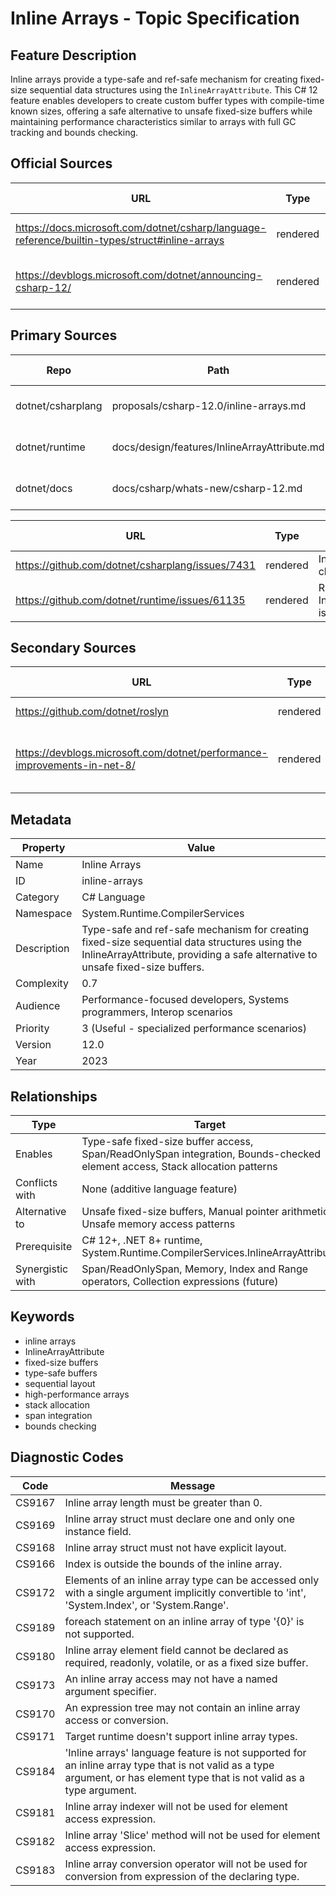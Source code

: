 # Inline Arrays - Topic Specification

## Feature Description

Inline arrays provide a type-safe and ref-safe mechanism for creating fixed-size sequential data structures using the `InlineArrayAttribute`. This C# 12 feature enables developers to create custom buffer types with compile-time known sizes, offering a safe alternative to unsafe fixed-size buffers while maintaining performance characteristics similar to arrays with full GC tracking and bounds checking.

## Official Sources

| URL | Type | Description | Last Verified |
| --- | --- | --- | --- |
| https://docs.microsoft.com/dotnet/csharp/language-reference/builtin-types/struct#inline-arrays | rendered | Main inline arrays documentation | 2025-09-21 |
| https://devblogs.microsoft.com/dotnet/announcing-csharp-12/ | rendered | C# 12 announcement with inline arrays | 2025-09-21 |

## Primary Sources

| Repo | Path | Description | Last Verified |
| --- | --- | --- | --- |
| dotnet/csharplang | proposals/csharp-12.0/inline-arrays.md | Inline arrays language proposal | 2025-09-21 |
| dotnet/runtime | docs/design/features/InlineArrayAttribute.md | Runtime implementation documentation | 2025-09-21 |
| dotnet/docs | docs/csharp/whats-new/csharp-12.md | C# 12 what's new documentation | 2025-09-21 |

| URL | Type | Description | Last Verified |
| --- | --- | --- | --- |
| https://github.com/dotnet/csharplang/issues/7431 | rendered | Inline arrays champion issue | 2025-09-21 |
| https://github.com/dotnet/runtime/issues/61135 | rendered | Runtime InlineArrayAttribute issue | 2025-09-21 |

## Secondary Sources

| URL | Type | Description | Last Verified |
| --- | --- | --- | --- |
| https://github.com/dotnet/roslyn | rendered | Compiler implementation | 2025-09-21 |
| https://devblogs.microsoft.com/dotnet/performance-improvements-in-net-8/ | rendered | .NET 8 performance improvements including inline arrays | 2025-09-21 |

## Metadata

| Property | Value |
| --- | --- |
| Name | Inline Arrays |
| ID | inline-arrays |
| Category | C# Language |
| Namespace | System.Runtime.CompilerServices |
| Description | Type-safe and ref-safe mechanism for creating fixed-size sequential data structures using the InlineArrayAttribute, providing a safe alternative to unsafe fixed-size buffers. |
| Complexity | 0.7 |
| Audience | Performance-focused developers, Systems programmers, Interop scenarios |
| Priority | 3 (Useful - specialized performance scenarios) |
| Version | 12.0 |
| Year | 2023 |

## Relationships

| Type | Target |
| --- | --- |
| Enables | Type-safe fixed-size buffer access, Span/ReadOnlySpan integration, Bounds-checked element access, Stack allocation patterns |
| Conflicts with | None (additive language feature) |
| Alternative to | Unsafe fixed-size buffers, Manual pointer arithmetic, Unsafe memory access patterns |
| Prerequisite | C# 12+, .NET 8+ runtime, System.Runtime.CompilerServices.InlineArrayAttribute |
| Synergistic with | Span/ReadOnlySpan, Memory<T>, Index and Range operators, Collection expressions (future) |

## Keywords

- inline arrays
- InlineArrayAttribute
- fixed-size buffers
- type-safe buffers
- sequential layout
- high-performance arrays
- stack allocation
- span integration
- bounds checking

## Diagnostic Codes

| Code | Message |
| --- | --- |
| CS9167 | Inline array length must be greater than 0. |
| CS9169 | Inline array struct must declare one and only one instance field. |
| CS9168 | Inline array struct must not have explicit layout. |
| CS9166 | Index is outside the bounds of the inline array. |
| CS9172 | Elements of an inline array type can be accessed only with a single argument implicitly convertible to 'int', 'System.Index', or 'System.Range'. |
| CS9189 | foreach statement on an inline array of type '{0}' is not supported. |
| CS9180 | Inline array element field cannot be declared as required, readonly, volatile, or as a fixed size buffer. |
| CS9173 | An inline array access may not have a named argument specifier. |
| CS9170 | An expression tree may not contain an inline array access or conversion. |
| CS9171 | Target runtime doesn't support inline array types. |
| CS9184 | 'Inline arrays' language feature is not supported for an inline array type that is not valid as a type argument, or has element type that is not valid as a type argument. |
| CS9181 | Inline array indexer will not be used for element access expression. |
| CS9182 | Inline array 'Slice' method will not be used for element access expression. |
| CS9183 | Inline array conversion operator will not be used for conversion from expression of the declaring type. |